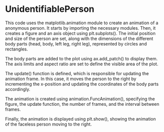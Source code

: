 # UnidentifiablePerson

This code uses the matplotlib.animation module to create an animation of a anonymous person. It starts by importing the necessary modules. Then, it creates a figure and an axis object using plt.subplots(). The initial position and size of the person are set, along with the dimensions of the different body parts (head, body, left leg, right leg), represented by circles and rectangles.

The body parts are added to the plot using ax.add_patch() to display them. The axis limits and aspect ratio are set to define the visible area of the plot.

The update() function is defined, which is responsible for updating the animation frame. In this case, it moves the person to the right by incrementing the x-position and updating the coordinates of the body parts accordingly.

The animation is created using animation.FuncAnimation(), specifying the figure, the update function, the number of frames, and the interval between frames.

Finally, the animation is displayed using plt.show(), showing the animation of the faceless person moving to the right.
